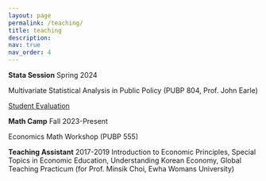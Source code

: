 ```yaml
---
layout: page
permalink: /teaching/
title: teaching
description:
nav: true
nav_order: 4
---
```


<strong>Stata Session</strong> Spring 2024

Multivariate Statistical Analysis in Public Policy (PUBP 804, Prof. John Earle)

[Student Evaluation](https://www.dropbox.com/scl/fi/q31mpon36fl7bjf1xw5t3/PUBP-804-Spring-2024-Stata-Evaluation_SPark.pdf?rlkey=3rra0un30fphkigr0a4di26sx&dl=0)

<strong>Math Camp</strong> Fall 2023-Present

Economics Math Workshop (PUBP 555)

<strong>Teaching Assistant</strong> 2017-2019
Introduction to Economic Principles, Special Topics in Economic Education, Understanding Korean Economy, Global Teaching Practicum (for Prof. Minsik Choi, Ewha Womans University)
